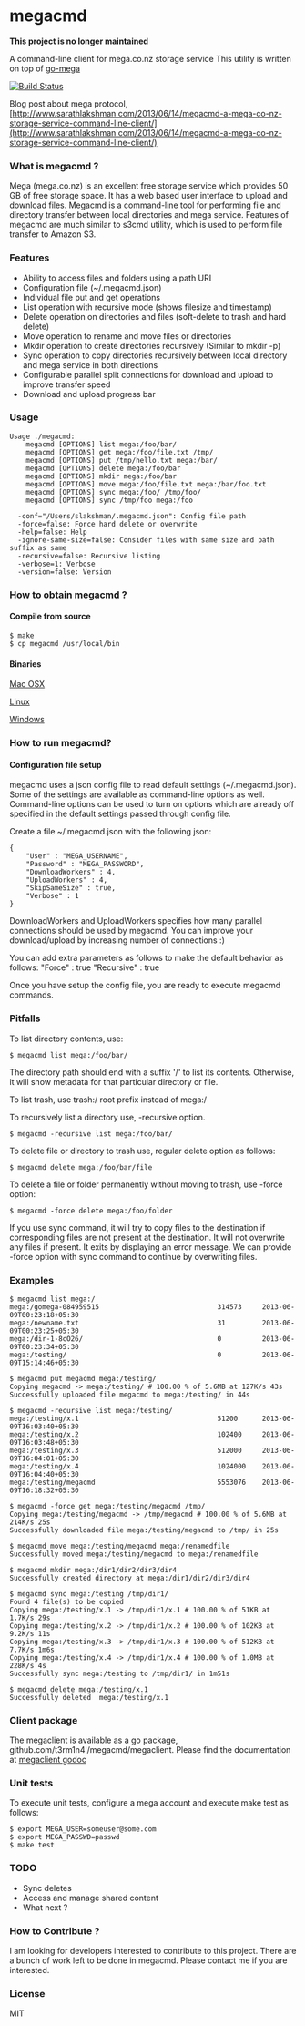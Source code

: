 megacmd
=======

**This project is no longer maintained**

A command-line client for mega.co.nz storage service
This utility is written on top of [go-mega](http://github.com/t3rm1n4l/go-mega)

[![Build Status](https://secure.travis-ci.org/t3rm1n4l/megacmd.png?branch=master)](http://travis-ci.org/t3rm1n4l/megacmd)


Blog post about mega protocol, [http://www.sarathlakshman.com/2013/06/14/megacmd-a-mega-co-nz-storage-service-command-line-client/](http://www.sarathlakshman.com/2013/06/14/megacmd-a-mega-co-nz-storage-service-command-line-client/)

### What is megacmd ?
Mega (mega.co.nz) is an excellent free storage service which provides 50 GB of free storage space. It has a web based user interface to upload and download files.
Megacmd is a command-line tool for performing file and directory transfer between local directories and mega service. Features of megacmd are much similar to s3cmd utility, which is used to perform file transfer to Amazon S3.

### Features
  - Ability to access files and folders using a path URI
  - Configuration file (~/.megacmd.json)
  - Individual file put and get operations
  - List operation with recursive mode (shows filesize and timestamp)
  - Delete operation on directories and files (soft-delete to trash and hard delete)
  - Move operation to rename and move files or directories
  - Mkdir operation to create directories recursively (Similar to mkdir -p)
  - Sync operation to copy directories recursively between local directory and mega service in both directions
  - Configurable parallel split connections for download and upload to improve transfer speed
  - Download and upload progress bar

### Usage
    Usage ./megacmd:
        megacmd [OPTIONS] list mega:/foo/bar/
        megacmd [OPTIONS] get mega:/foo/file.txt /tmp/
        megacmd [OPTIONS] put /tmp/hello.txt mega:/bar/
        megacmd [OPTIONS] delete mega:/foo/bar
        megacmd [OPTIONS] mkdir mega:/foo/bar
        megacmd [OPTIONS] move mega:/foo/file.txt mega:/bar/foo.txt
        megacmd [OPTIONS] sync mega:/foo/ /tmp/foo/
        megacmd [OPTIONS] sync /tmp/foo mega:/foo

      -conf="/Users/slakshman/.megacmd.json": Config file path
      -force=false: Force hard delete or overwrite
      -help=false: Help
      -ignore-same-size=false: Consider files with same size and path suffix as same
      -recursive=false: Recursive listing
      -verbose=1: Verbose
      -version=false: Version

### How to obtain megacmd ?

#### Compile from source

    $ make
    $ cp megacmd /usr/local/bin

#### Binaries

[Mac OSX](https://mega.co.nz/#!HE9THAwL!RzOtsmqpAf31K_6BOBmiDF9j97whf028v7jkMGJpCXI)

[Linux](https://mega.co.nz/#!2cNmHZjY!DARXJRmvakZ09Wjvc39GYlUeGzx7aM6NamU2wB9kHM4)

[Windows](https://mega.co.nz/#!uQdDxLhY!dtRe7DfsApiI9EeprNDg-QBgT8JPTL4OwPRC9__-1tw)

### How to run megacmd?

#### Configuration file setup

megacmd uses a json config file to read default settings (~/.megacmd.json). Some of the settings
are available as command-line options as well. Command-line options can be used
to turn on options which are already off specified in the default settings passed through config file.

Create a file ~/.megacmd.json with the following json:

    {
        "User" : "MEGA_USERNAME",
        "Password" : "MEGA_PASSWORD",
        "DownloadWorkers" : 4,
        "UploadWorkers" : 4,
        "SkipSameSize" : true,
        "Verbose" : 1
    }

DownloadWorkers and UploadWorkers specifies how many parallel connections should be used by megacmd.
You can improve your download/upload by increasing number of connections :)


You can add extra parameters as follows to make the default behavior as follows:
    "Force" : true
    "Recursive" : true

Once you have setup the config file, you are ready to execute megacmd commands.

### Pitfalls
To list directory contents, use:

    $ megacmd list mega:/foo/bar/

The directory path should end with a suffix '/' to list its contents. Otherwise, it will show metadata for that particular directory or file.

To list trash, use trash:/ root prefix instead of mega:/

To recursively list a directory use, -recursive option.

    $ megacmd -recursive list mega:/foo/bar/

To delete file or directory to trash use, regular delete option as follows:

    $ megacmd delete mega:/foo/bar/file

To delete a file or folder permanently without moving to trash, use -force option:

    $ megacmd -force delete mega:/foo/folder

If you use sync command, it will try to copy files to the destination if corresponding files are not present at the destination. It will not overwrite any files if present. It exits by displaying an error message. We can provide -force option with sync command to continue by overwriting files.

### Examples

    $ megacmd list mega:/
    mega:/gomega-084959515                             314573     2013-06-09T00:23:18+05:30
    mega:/newname.txt                                  31         2013-06-09T00:23:25+05:30
    mega:/dir-1-8cO26/                                 0          2013-06-09T00:23:34+05:30
    mega:/testing/                                     0          2013-06-09T15:14:46+05:30

    $ megacmd put megacmd mega:/testing/
    Copying megacmd -> mega:/testing/ # 100.00 % of 5.6MB at 127K/s 43s 
    Successfully uploaded file megacmd to mega:/testing/ in 44s

    $ megacmd -recursive list mega:/testing/ 
    mega:/testing/x.1                                  51200      2013-06-09T16:03:40+05:30
    mega:/testing/x.2                                  102400     2013-06-09T16:03:48+05:30
    mega:/testing/x.3                                  512000     2013-06-09T16:04:01+05:30
    mega:/testing/x.4                                  1024000    2013-06-09T16:04:40+05:30
    mega:/testing/megacmd                              5553076    2013-06-09T16:18:32+05:30

    $ megacmd -force get mega:/testing/megacmd /tmp/
    Copying mega:/testing/megacmd -> /tmp/megacmd # 100.00 % of 5.6MB at 214K/s 25s 
    Successfully downloaded file mega:/testing/megacmd to /tmp/ in 25s

    $ megacmd move mega:/testing/megacmd mega:/renamedfile
    Successfully moved mega:/testing/megacmd to mega:/renamedfile

    $ megacmd mkdir mega:/dir1/dir2/dir3/dir4
    Successfully created directory at mega:/dir1/dir2/dir3/dir4

    $ megacmd sync mega:/testing /tmp/dir1/
    Found 4 file(s) to be copied
    Copying mega:/testing/x.1 -> /tmp/dir1/x.1 # 100.00 % of 51KB at 1.7K/s 29s 
    Copying mega:/testing/x.2 -> /tmp/dir1/x.2 # 100.00 % of 102KB at 9.2K/s 11s 
    Copying mega:/testing/x.3 -> /tmp/dir1/x.3 # 100.00 % of 512KB at 7.7K/s 1m6s 
    Copying mega:/testing/x.4 -> /tmp/dir1/x.4 # 100.00 % of 1.0MB at 228K/s 4s 
    Successfully sync mega:/testing to /tmp/dir1/ in 1m51s

    $ megacmd delete mega:/testing/x.1
    Successfully deleted  mega:/testing/x.1

### Client package

The megaclient is available as a go package, github.com/t3rm1n4l/megacmd/megaclient.
Please find the documentation at [megaclient godoc](http://godoc.org/github.com/t3rm1n4l/megacmd/client)

### Unit tests

To execute unit tests, configure a mega account and execute make test as
follows:

    $ export MEGA_USER=someuser@some.com
    $ export MEGA_PASSWD=passwd
    $ make test

### TODO

* Sync deletes
* Access and manage shared content
* What next ?

### How to Contribute ?

I am looking for developers interested to contribute to this project. There are a bunch of work left to be done in megacmd. Please contact me if you are interested.

### License

MIT
